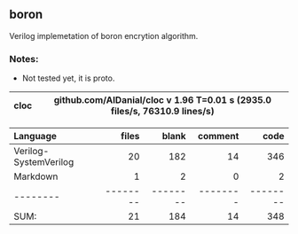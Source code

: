 ## boron

Verilog implemetation of boron encrytion algorithm.



### Notes:
- Not tested yet, it is proto. 



cloc|github.com/AlDanial/cloc v 1.96  T=0.01 s (2935.0 files/s, 76310.9 lines/s)
--- | ---

Language|files|blank|comment|code
:-------|-------:|-------:|-------:|-------:
Verilog-SystemVerilog|20|182|14|346
Markdown|1|2|0|2
--------|--------|--------|--------|--------
SUM:|21|184|14|348